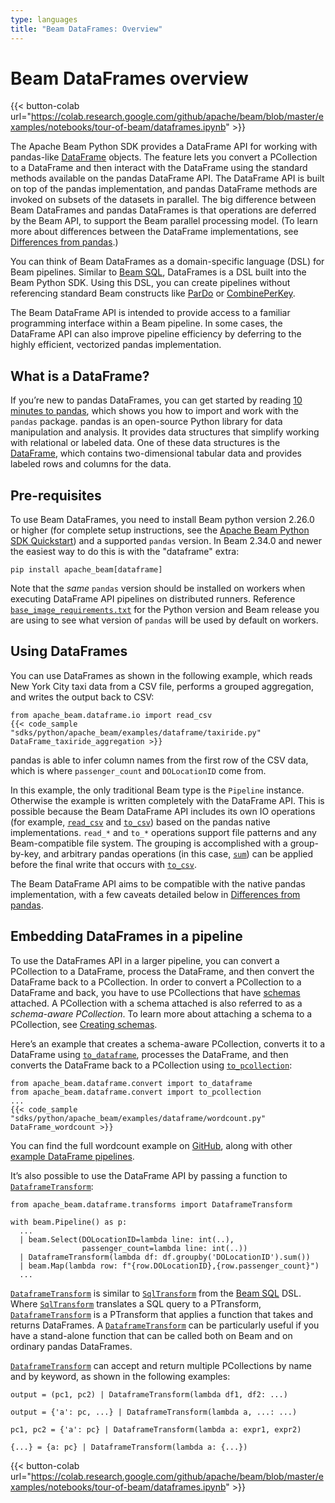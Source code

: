 ```yaml
---
type: languages
title: "Beam DataFrames: Overview"
---
```

<!--
Licensed under the Apache License, Version 2.0 (the "License");
you may not use this file except in compliance with the License.
You may obtain a copy of the License at

http://www.apache.org/licenses/LICENSE-2.0

Unless required by applicable law or agreed to in writing, software
distributed under the License is distributed on an "AS IS" BASIS,
WITHOUT WARRANTIES OR CONDITIONS OF ANY KIND, either express or implied.
See the License for the specific language governing permissions and
limitations under the License.
-->

# Beam DataFrames overview

{{< button-colab url="https://colab.research.google.com/github/apache/beam/blob/master/examples/notebooks/tour-of-beam/dataframes.ipynb" >}}

The Apache Beam Python SDK provides a DataFrame API for working with pandas-like [DataFrame](https://pandas.pydata.org/pandas-docs/stable/reference/api/pandas.DataFrame.html) objects. The feature lets you convert a PCollection to a DataFrame and then interact with the DataFrame using the standard methods available on the pandas DataFrame API. The DataFrame API is built on top of the pandas implementation, and pandas DataFrame methods are invoked on subsets of the datasets in parallel. The big difference between Beam DataFrames and pandas DataFrames is that operations are deferred by the Beam API, to support the Beam parallel processing model. (To learn more about differences between the DataFrame implementations, see [Differences from pandas](/documentation/dsls/dataframes/differences-from-pandas/).)

You can think of Beam DataFrames as a domain-specific language (DSL) for Beam pipelines. Similar to [Beam SQL](/documentation/dsls/sql/overview/), DataFrames is a DSL built into the Beam Python SDK. Using this DSL, you can create pipelines without referencing standard Beam constructs like [ParDo](/documentation/transforms/python/elementwise/pardo/) or [CombinePerKey](/documentation/transforms/python/aggregation/combineperkey/).

The Beam DataFrame API is intended to provide access to a familiar programming interface within a Beam pipeline. In some cases, the DataFrame API can also improve pipeline efficiency by deferring to the highly efficient, vectorized pandas implementation.

## What is a DataFrame?

If you’re new to pandas DataFrames, you can get started by reading [10 minutes to pandas](https://pandas.pydata.org/pandas-docs/stable/user_guide/10min.html), which shows you how to import and work with the `pandas` package. pandas is an open-source Python library for data manipulation and analysis. It provides data structures that simplify working with relational or labeled data. One of these data structures is the [DataFrame](https://pandas.pydata.org/pandas-docs/stable/reference/api/pandas.DataFrame.html), which contains two-dimensional tabular data and provides labeled rows and columns for the data.

## Pre-requisites

To use Beam DataFrames, you need to install Beam python version 2.26.0 or higher (for complete setup instructions, see the [Apache Beam Python SDK Quickstart](/get-started/quickstart-py/)) and a supported `pandas` version. In Beam 2.34.0 and newer the easiest way to do this is with the "dataframe" extra:

```
pip install apache_beam[dataframe]
```

Note that the _same_ `pandas` version should be installed on workers when executing DataFrame API pipelines on distributed runners.  Reference [`base_image_requirements.txt`](https://github.com/apache/beam/blob/master/sdks/python/container/py38/base_image_requirements.txt) for the Python version and Beam release you are using to see what version of `pandas` will be used by default on workers.

## Using DataFrames
You can use DataFrames as shown in the following example, which reads New York City taxi data from a CSV file, performs a grouped aggregation, and writes the output back to CSV:

```
from apache_beam.dataframe.io import read_csv
{{< code_sample "sdks/python/apache_beam/examples/dataframe/taxiride.py" DataFrame_taxiride_aggregation >}}
```

pandas is able to infer column names from the first row of the CSV data, which is where `passenger_count` and `DOLocationID` come from.

In this example, the only traditional Beam type is the `Pipeline` instance. Otherwise the example is written completely with the DataFrame API. This is possible because the Beam DataFrame API includes its own IO operations (for example, [`read_csv`][pydoc_read_csv] and [`to_csv`][pydoc_to_csv]) based on the pandas native implementations. `read_*` and `to_*` operations support file patterns and any Beam-compatible file system. The grouping is accomplished with a group-by-key, and arbitrary pandas operations (in this case, [`sum`][pydoc_sum]) can be applied before the final write that occurs with [`to_csv`][pydoc_to_csv].

The Beam DataFrame API aims to be compatible with the native pandas implementation, with a few caveats detailed below in [Differences from pandas](/documentation/dsls/dataframes/differences-from-pandas/).

## Embedding DataFrames in a pipeline

To use the DataFrames API in a larger pipeline, you can convert a PCollection to a DataFrame, process the DataFrame, and then convert the DataFrame back to a PCollection. In order to convert a PCollection to a DataFrame and back, you have to use PCollections that have [schemas](/documentation/programming-guide/#what-is-a-schema) attached. A PCollection with a schema attached is also referred to as a *schema-aware PCollection*. To learn more about attaching a schema to a PCollection, see [Creating schemas](/documentation/programming-guide/#creating-schemas).

Here’s an example that creates a schema-aware PCollection, converts it to a DataFrame using [`to_dataframe`][pydoc_to_dataframe], processes the DataFrame, and then converts the DataFrame back to a PCollection using [`to_pcollection`][pydoc_to_pcollection]:

```
from apache_beam.dataframe.convert import to_dataframe
from apache_beam.dataframe.convert import to_pcollection
...
{{< code_sample "sdks/python/apache_beam/examples/dataframe/wordcount.py" DataFrame_wordcount >}}
```

You can find the full wordcount example on
[GitHub](https://github.com/apache/beam/blob/master/sdks/python/apache_beam/examples/dataframe/wordcount.py),
along with other [example DataFrame pipelines](https://github.com/apache/beam/blob/master/sdks/python/apache_beam/examples/dataframe/).

It’s also possible to use the DataFrame API by passing a function to [`DataframeTransform`][pydoc_DataframeTransform]:

```
from apache_beam.dataframe.transforms import DataframeTransform

with beam.Pipeline() as p:
  ...
  | beam.Select(DOLocationID=lambda line: int(..),
                passenger_count=lambda line: int(..))
  | DataframeTransform(lambda df: df.groupby('DOLocationID').sum())
  | beam.Map(lambda row: f"{row.DOLocationID},{row.passenger_count}")
  ...
```

[`DataframeTransform`][pydoc_DataframeTransform] is similar to [`SqlTransform`][pydoc_SqlTransform] from the [Beam SQL](/documentation/dsls/sql/overview/) DSL. Where [`SqlTransform`][pydoc_SqlTransform] translates a SQL query to a PTransform, [`DataframeTransform`][pydoc_DataframeTransform] is a PTransform that applies a function that takes and returns DataFrames. A [`DataframeTransform`][pydoc_DataframeTransform] can be particularly useful if you have a stand-alone function that can be called both on Beam and on ordinary pandas DataFrames.

[`DataframeTransform`][pydoc_DataframeTransform] can accept and return multiple PCollections by name and by keyword, as shown in the following examples:

```
output = (pc1, pc2) | DataframeTransform(lambda df1, df2: ...)

output = {'a': pc, ...} | DataframeTransform(lambda a, ...: ...)

pc1, pc2 = {'a': pc} | DataframeTransform(lambda a: expr1, expr2)

{...} = {a: pc} | DataframeTransform(lambda a: {...})
```

[pydoc_read_csv]: https://beam.apache.org/releases/pydoc/current/apache_beam.dataframe.io.html#apache_beam.dataframe.io.read_csv
[pydoc_to_csv]: https://beam.apache.org/releases/pydoc/current/apache_beam.dataframe.frames.html#apache_beam.dataframe.frames.DeferredDataFrame.to_csv
[pydoc_sum]: https://beam.apache.org/releases/pydoc/current/apache_beam.dataframe.frames.html#apache_beam.dataframe.frames.DeferredDataFrame.sum
[pydoc_DataframeTransform]: https://beam.apache.org/releases/pydoc/current/apache_beam.dataframe.transforms.html#apache_beam.dataframe.transforms.DataframeTransform
[pydoc_SqlTransform]: https://beam.apache.org/releases/pydoc/current/apache_beam.transforms.sql.html#apache_beam.transforms.sql.SqlTransform
[pydoc_to_dataframe]: https://beam.apache.org/releases/pydoc/current/apache_beam.dataframe.convert.html#apache_beam.dataframe.convert.to_dataframe
[pydoc_to_pcollection]: https://beam.apache.org/releases/pydoc/current/apache_beam.dataframe.convert.html#apache_beam.dataframe.convert.to_pcollection

{{< button-colab url="https://colab.research.google.com/github/apache/beam/blob/master/examples/notebooks/tour-of-beam/dataframes.ipynb" >}}
